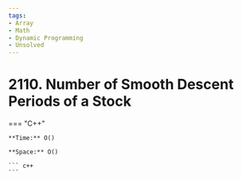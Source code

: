 ```yaml
---
tags:
- Array
- Math
- Dynamic Programming
- Unsolved
---
```



# 2110. Number of Smooth Descent Periods of a Stock

=== "C++"

    **Time:** O()

    **Space:** O()

    ``` c++
    ```